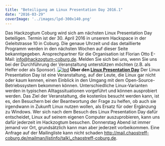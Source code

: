 ```yaml
---
title: "Beteiligung am Linux Presentation Day 2016.1"
date: "2016-03-29"
coverImage: '../images/lpd-300x140.png'
---
```


Das Hackzogtum Coburg wird sich am nächsten Linux Presentation Day beteiligen. Termin ist der 30. April 2016 in unserem Hackspace in der Geleitstrasse 10 in Coburg. Die genaue Uhrzeit und das detaillierte Programm werden in den nächsten Wochen auf dieser Seite bekanntgegeben. Ansprechpartner für die Organisation ist Florian Otto E-Mail: info@hackzogtum-coburg.de. Melden Sie sich bei uns, wenn Sie uns bei der Durchführung der Veranstaltung unterstützen möchten (z.B. als Helfer oder als Sponsor). [![lpd](../images/lpd-300x140.png)](http://www.linux-presentation-day.de/) **Über den [Linux Presentation Day](http://www.linux-presentation-day.de/)** Der Linux Presentation Day ist eine Veranstaltung, auf der Leute, die Linux gar nicht oder kaum kennen, einen Einblick in den Umgang mit dem Open-Source-Betriebssystem bekommen können. Unterschiedliche Linux-Varianten werden in typischen Alltagssituationen vorgeführt und können ausprobiert werden. Das Ziel der Veranstaltung, die kostenlos besucht werden kann, ist es, den Besuchern bei der Beantwortung der Frage zu helfen, ob auch sie irgendwann in Zukunft Linux nutzen wollen, als Ersatz für oder Ergänzung zu Windows. Wer sich nach dem Besuch des Linux Presentation Day dafür entscheidet, Linux auf seinem eigenen Computer auszuprobieren, kann uns dafür jederzeit im Hackzogtum besuchen. Donnerstag Abend ist immer jemand vor Ort, grundsätzlich kann man aber jederzeit vorbeikommen. Eine Anfrage auf der Mailingliste kann nicht schaden http://mail.chaostreff-coburg.de/mailman/listinfo/talk\_chaostreff-coburg.de.

